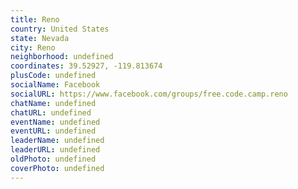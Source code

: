 ```yaml
---
title: Reno
country: United States
state: Nevada
city: Reno
neighborhood: undefined
coordinates: 39.52927, -119.813674
plusCode: undefined
socialName: Facebook
socialURL: https://www.facebook.com/groups/free.code.camp.reno
chatName: undefined
chatURL: undefined
eventName: undefined
eventURL: undefined
leaderName: undefined
leaderURL: undefined
oldPhoto: undefined
coverPhoto: undefined
---
```

